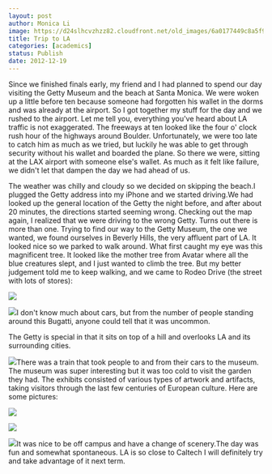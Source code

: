 ```yaml
---
layout: post
author: Monica Li
image: https://d24slhcvzhzz82.cloudfront.net/old_images/6a0177449c8a5f970d017d3ef2a8be970c-800wi.jpg
title: Trip to LA
categories: [academics]
status: Publish
date: 2012-12-19
---
```



Since we finished finals early, my friend and I had planned to spend our day visiting the Getty Museum and the beach at Santa Monica. We were woken up a little before ten because someone had forgotten his wallet in the dorms and was already at the airport. So I got together my stuff for the day and we rushed to the airport. Let me tell you, everything you've heard about LA traffic is not exaggerated. The freeways at ten looked like the four o' clock rush hour of the highways around Boulder. Unfortunately, we were too late to catch him as much as we tried, but luckily he was able to get through security without his wallet and boarded the plane. So there we were, sitting at the LAX airport with someone else's wallet. As much as it felt like failure, we didn't let that dampen the day we had ahead of us.

The weather was chilly and cloudy so we decided on skipping the beach.I plugged the Getty address into my iPhone and we started driving.We had looked up the general location of the Getty the night before, and after about 20 minutes, the directions started seeming wrong. Checking out the map again, I realized that we were driving to the wrong Getty. Turns out there is more than one. Trying to find our way to the Getty Museum, the one we wanted, we found ourselves in Beverly Hills, the very affluent part of LA. It looked nice so we parked to walk around. What first caught my eye was this magnificent tree. It looked like the mother tree from Avatar where all the blue creatures slept, and I just wanted to climb the tree. But my better judgement told me to keep walking, and we came to Rodeo Drive (the street with lots of stores):




![](https://d24slhcvzhzz82.cloudfront.net/old_images/caltech_as_it_happens/6a0105349b8251970b017d3ef2a24e970c.jpg)


![](https://d24slhcvzhzz82.cloudfront.net/old_images/caltech_as_it_happens/6a0105349b8251970b017d3ef2a2d0970c.jpg)I don't know much about cars, but from the number of people standing around this Bugatti, anyone could tell that it was uncommon.

The Getty is special in that it sits on top of a hill and overlooks LA and its surrounding cities. 


![](https://d24slhcvzhzz82.cloudfront.net/old_images/6a0177449c8a5f970d017ee667348b970d-800wi.jpg)There was a train that took people to and from their cars to the museum. The museum was super interesting but it was too cold to visit the garden they had. The exhibits consisted of various types of artwork and artifacts, taking visitors through the last few centuries of European culture. Here are some pictures:


![](https://d24slhcvzhzz82.cloudfront.net/old_images/caltech_as_it_happens/6a0105349b8251970b017ee66737a6970d.jpg)


![](https://d24slhcvzhzz82.cloudfront.net/old_images/6a0177449c8a5f970d017c34c3c854970b-800wi.jpg)


![](https://d24slhcvzhzz82.cloudfront.net/old_images/6a0177449c8a5f970d017d3ef2b1ff970c-800wi.jpg)It was nice to be off campus and have a change of scenery.The day was fun and somewhat spontaneous. LA is so close to Caltech I will definitely try and take advantage of it next term.

